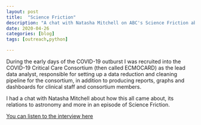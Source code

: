 ```yaml
---
layout: post
title:  "Science Friction"
description: "A chat with Natasha Mitchell on ABC's Science Friction about pivoting to COVID-19 research."
date: 2020-04-26
categories: [blog]
tags: [outreach,python]

---
```


During the early days of the COVID-19 outburst I was recruited into the COVID-19 Critical Care Consortium
(then called ECMOCARD) as the lead data analyst, responsible for setting up a data reduction and cleaning pipeline
for the consortium, in addition to producing reports, graphs and dashboards for clinical staff and consortium members.

I had a chat with Natasha Mitchell about how this all came about, its relations to astronomy and more in an
episode of Science Friction. 

[You can listen to the interview here](https://www.abc.net.au/radionational/programs/sciencefriction/12181554)